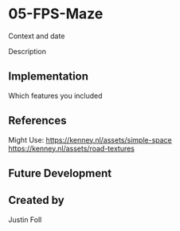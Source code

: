 # 05-FPS-Maze
Context and date

Description

## Implementation
Which features you included

## References
Might Use:
https://kenney.nl/assets/simple-space
https://kenney.nl/assets/road-textures


## Future Development

## Created by
Justin Foll
